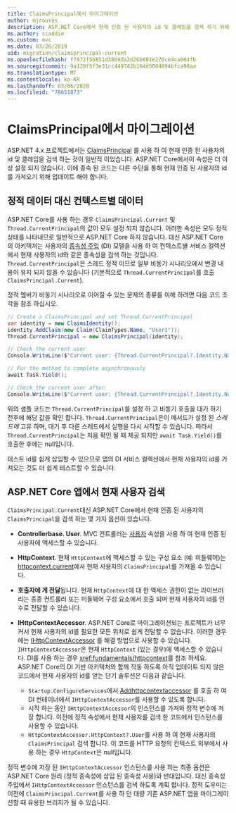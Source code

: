 ```yaml
---
title: ClaimsPrincipal에서 마이그레이션
author: mjrousos
description: ASP.NET Core에서 현재 인증 된 사용자의 id 및 클레임을 검색 하기 위해 ClaimsPrincipal에서 다른 곳으로 마이그레이션하는 방법에 대해 알아봅니다.
ms.author: scaddie
ms.custom: mvc
ms.date: 03/26/2019
uid: migration/claimsprincipal-current
ms.openlocfilehash: f7472f5b851d3869da3d26b881e276ce4ca004fb
ms.sourcegitcommit: 9a129f5f3e31cc449742b164d5004894bfca90aa
ms.translationtype: MT
ms.contentlocale: ko-KR
ms.lasthandoff: 03/06/2020
ms.locfileid: "78651873"
---
```

# <a name="migrate-from-claimsprincipalcurrent"></a>ClaimsPrincipal에서 마이그레이션

ASP.NET 4.x 프로젝트에서는 [ClaimsPrincipal](/dotnet/api/system.security.claims.claimsprincipal.current) 를 사용 하 여 현재 인증 된 사용자의 id 및 클레임을 검색 하는 것이 일반적 이었습니다. ASP.NET Core에서이 속성은 더 이상 설정 되지 않습니다. 이에 종속 된 코드는 다른 수단을 통해 현재 인증 된 사용자의 id를 가져오기 위해 업데이트 해야 합니다.

## <a name="context-specific-data-instead-of-static-data"></a>정적 데이터 대신 컨텍스트별 데이터

ASP.NET Core를 사용 하는 경우 `ClaimsPrincipal.Current` 및 `Thread.CurrentPrincipal`의 값이 모두 설정 되지 않습니다. 이러한 속성은 모두 정적 상태를 나타내므로 일반적으로 ASP.NET Core 하지 않습니다. 대신 ASP.NET Core의 아키텍처는 사용자의 [종속성 주입](xref:fundamentals/dependency-injection) (DI) 모델을 사용 하 여 컨텍스트별 서비스 컬렉션에서 현재 사용자의 id와 같은 종속성을 검색 하는 것입니다. `Thread.CurrentPrincipal`은 스레드 정적 이므로 일부 비동기 시나리오에서 변경 내용이 유지 되지 않을 수 있습니다 (기본적으로 `Thread.CurrentPrincipal`를 호출 `ClaimsPrincipal.Current`).

정적 멤버가 비동기 시나리오로 이어질 수 있는 문제의 종류를 이해 하려면 다음 코드 조각을 참조 하십시오.

```csharp
// Create a ClaimsPrincipal and set Thread.CurrentPrincipal
var identity = new ClaimsIdentity();
identity.AddClaim(new Claim(ClaimTypes.Name, "User1"));
Thread.CurrentPrincipal = new ClaimsPrincipal(identity);

// Check the current user
Console.WriteLine($"Current user: {Thread.CurrentPrincipal?.Identity.Name}");

// For the method to complete asynchronously
await Task.Yield();

// Check the current user after
Console.WriteLine($"Current user: {Thread.CurrentPrincipal?.Identity.Name}");
```

위의 샘플 코드는 `Thread.CurrentPrincipal`를 설정 하 고 비동기 호출을 대기 하기 전후에 해당 값을 확인 합니다. `Thread.CurrentPrincipal`은이 메서드가 설정 된 *스레드에* 고유 하며, 대기 후 다른 스레드에서 실행을 다시 시작할 수 있습니다. 따라서 `Thread.CurrentPrincipal`는 처음 확인 될 때 제공 되지만 `await Task.Yield()`를 호출한 후에는 null입니다.

테스트 id를 쉽게 삽입할 수 있으므로 앱의 DI 서비스 컬렉션에서 현재 사용자의 id를 가져오는 것도 더 쉽게 테스트할 수 있습니다.

## <a name="retrieve-the-current-user-in-an-aspnet-core-app"></a>ASP.NET Core 앱에서 현재 사용자 검색

`ClaimsPrincipal.Current`대신 ASP.NET Core에서 현재 인증 된 사용자의 `ClaimsPrincipal`을 검색 하는 몇 가지 옵션이 있습니다.

* **Controllerbase. User**. MVC 컨트롤러는 [사용자](/dotnet/api/microsoft.aspnetcore.mvc.controllerbase.user) 속성을 사용 하 여 현재 인증 된 사용자에 액세스할 수 있습니다.
* **HttpContext**. 현재 `HttpContext`에 액세스할 수 있는 구성 요소 (예: 미들웨어)는 [httpcontext.current](/dotnet/api/microsoft.aspnetcore.http.httpcontext.user)에서 현재 사용자의 `ClaimsPrincipal`를 가져올 수 있습니다.
* **호출자에 게 전달**됩니다. 현재 `HttpContext`에 대 한 액세스 권한이 없는 라이브러리는 종종 컨트롤러 또는 미들웨어 구성 요소에서 호출 되며 현재 사용자의 id를 인수로 전달할 수 있습니다.
* **IHttpContextAccessor**. ASP.NET Core로 마이그레이션되는 프로젝트가 너무 커서 현재 사용자의 id를 필요한 모든 위치로 쉽게 전달할 수 없습니다. 이러한 경우에는 [IHttpContextAccessor](/dotnet/api/microsoft.aspnetcore.http.ihttpcontextaccessor) 를 해결 방법으로 사용할 수 있습니다. `IHttpContextAccessor`은 현재 `HttpContext` (있는 경우)에 액세스할 수 있습니다. DI를 사용 하는 경우 <xref:fundamentals/httpcontext>를 참조 하세요. ASP.NET Core의 DI 기반 아키텍처와 함께 작동 하도록 아직 업데이트 되지 않은 코드에서 현재 사용자의 id를 얻는 단기 솔루션은 다음과 같습니다.

  * `Startup.ConfigureServices`에서 [Addhttpcontextaccessor](https://github.com/aspnet/Hosting/issues/793) 를 호출 하 여 DI 컨테이너에서 `IHttpContextAccessor`를 사용할 수 있도록 합니다.
  * 시작 하는 동안 `IHttpContextAccessor`의 인스턴스를 가져와 정적 변수에 저장 합니다. 이전에 정적 속성에서 현재 사용자를 검색 한 코드에서 인스턴스를 사용할 수 있습니다.
  * `HttpContextAccessor.HttpContext?.User`를 사용 하 여 현재 사용자의 `ClaimsPrincipal` 검색 합니다. 이 코드를 HTTP 요청의 컨텍스트 외부에서 사용 하는 경우 `HttpContext`은 null입니다.

정적 변수에 저장 된 `IHttpContextAccessor` 인스턴스를 사용 하는 최종 옵션은 ASP.NET Core 원리 (정적 종속성에 삽입 된 종속성 사용)와 반대입니다. 대신 종속성 주입에서 `IHttpContextAccessor` 인스턴스를 검색 하도록 계획 합니다. 정적 도우미는 이전에 `ClaimsPrincipal.Current`를 사용 하 던 대량 기존 ASP.NET 앱을 마이그레이션할 때 유용한 브리지가 될 수 있습니다.
